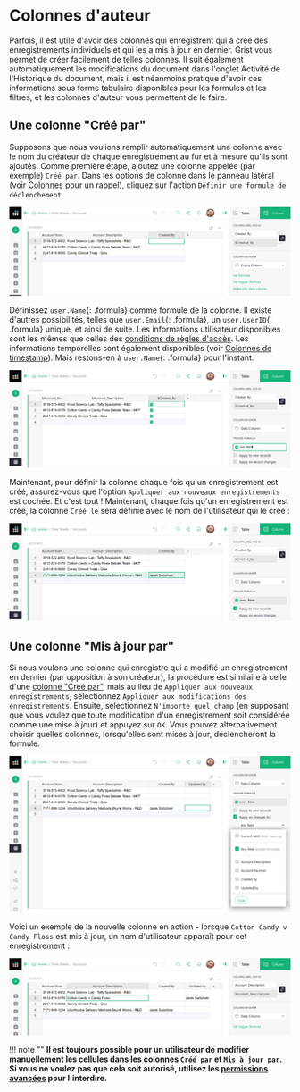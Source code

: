 Colonnes d'auteur
===================

Parfois, il est utile d'avoir des colonnes qui enregistrent qui a créé des enregistrements individuels et qui les a mis à jour en dernier. Grist vous permet de créer facilement de telles colonnes. Il suit également automatiquement les modifications du document dans l'onglet Activité de l'Historique du document, mais il est néanmoins pratique d'avoir ces informations sous forme tabulaire disponibles pour les formules et les filtres, et les colonnes d'auteur vous permettent de le faire.

## Une colonne "Créé par"

Supposons que nous voulions remplir automatiquement une colonne avec le nom du créateur de chaque enregistrement au fur et à mesure qu'ils sont ajoutés. Comme première étape, ajoutez une colonne appelée (par exemple) `Créé par`. Dans les options de colonne dans le panneau latéral (voir [Colonnes](col-types.md) pour un rappel), cliquez sur l'action `Définir une formule de déclenchement`.

![démarrage d'une colonne Créé par](images/formulas/formulas-created-by-convert.png)

Définissez `user.Name`{: .formula} comme formule de la colonne. Il existe d'autres possibilités, telles que `user.Email`{: .formula}, un `user.UserID`{: .formula} unique, et ainsi de suite. Les informations utilisateur disponibles sont les mêmes que celles des [conditions de règles d'accès](access-rules.md#access-rule-conditions). Les informations temporelles sont également disponibles (voir [Colonnes de timestamp](timestamps.md)). Mais restons-en à `user.Name`{: .formula} pour l'instant.

![une colonne Créé par](images/formulas/formulas-created-by-final.png)

Maintenant, pour définir la colonne chaque fois qu'un enregistrement est créé, assurez-vous que l'option `Appliquer aux nouveaux enregistrements` est cochée. Et c'est tout ! Maintenant, chaque fois qu'un enregistrement est créé, la colonne `Créé le` sera définie avec le nom de l'utilisateur qui le crée :

![un exemple de Créé par](images/formulas/formulas-created-by-autofill.png)


## Une colonne "Mis à jour par"

Si nous voulons une colonne qui enregistre qui a modifié un enregistrement en dernier (par opposition à son créateur), la procédure est similaire à celle d'une [colonne "Créé par"](authorship.md#a-created-by-column), mais au lieu de `Appliquer aux nouveaux enregistrements`, sélectionnez `Appliquer aux modifications des enregistrements`. Ensuite, sélectionnez `N'importe quel champ` (en supposant que vous voulez que toute modification d'un enregistrement soit considérée comme une mise à jour) et appuyez sur `OK`. Vous pouvez alternativement choisir quelles colonnes, lorsqu'elles sont mises à jour, déclencheront la formule.

![une colonne Mis à jour par](images/formulas/formulas-updated-by-setup.png)

Voici un exemple de la nouvelle colonne en action - lorsque `Cotton Candy v Candy Floss` est mis à jour, un nom d'utilisateur apparaît pour cet enregistrement :

![une colonne Mis à jour par](images/formulas/formulas-updated-by-autofill.png)

!!! note ""
    **Il est toujours possible pour un utilisateur de modifier manuellement les cellules dans les colonnes `Créé par` et `Mis à jour par`. Si vous ne voulez pas que cela soit autorisé, utilisez les [permissions avancées](access-rules.md) pour l'interdire.**